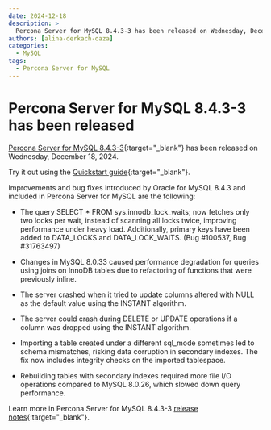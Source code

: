 ```yaml
---
date: 2024-12-18
description: >
  Percona Server for MySQL 8.4.3-3 has been released on Wednesday, December 18, 2024.
authors: [alina-derkach-oaza]
categories:
  - MySQL
tags:
  - Percona Server for MySQL
---
```


# Percona Server for MySQL 8.4.3-3 has been released

<!-- more -->

[Percona Server for MySQL 8.4.3-3](https://docs.percona.com/percona-server/8.4/index.html){:target="_blank"} has been released on Wednesday, December 18, 2024.

Try it out using the [Quickstart guide](https://docs.percona.com/percona-server/8.4/quickstart-overview.html){:target="_blank"}.

Improvements and bug fixes introduced by Oracle for MySQL 8.4.3 and included in Percona Server for MySQL are the following:

* The query SELECT * FROM sys.innodb_lock_waits; now fetches only two locks per wait, instead of scanning all locks twice, improving performance under heavy load. Additionally, primary keys have been added to DATA_LOCKS and DATA_LOCK_WAITS. (Bug #100537, Bug #31763497)

* Changes in MySQL 8.0.33 caused performance degradation for queries using joins on InnoDB tables due to refactoring of functions that were previously inline.

* The server crashed when it tried to update columns altered with NULL as the default value using the INSTANT algorithm.

* The server could crash during DELETE or UPDATE operations if a column was dropped using the INSTANT algorithm.

* Importing a table created under a different sql_mode sometimes led to schema mismatches, risking data corruption in secondary indexes. The fix now includes integrity checks on the imported tablespace.

* Rebuilding tables with secondary indexes required more file I/O operations compared to MySQL 8.0.26, which slowed down query performance.

Learn more in Percona Server for MySQL 8.4.3-3 [release notes](https://docs.percona.com/percona-server/8.4/release-notes/8.4.3-3.html){:target="_blank"}.

